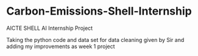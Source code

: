 # Carbon-Emissions-Shell-Internship
AICTE SHELL AI Internship Project

Taking the python code and data set for data cleaning given by Sir and adding my improvements as week 1 project

